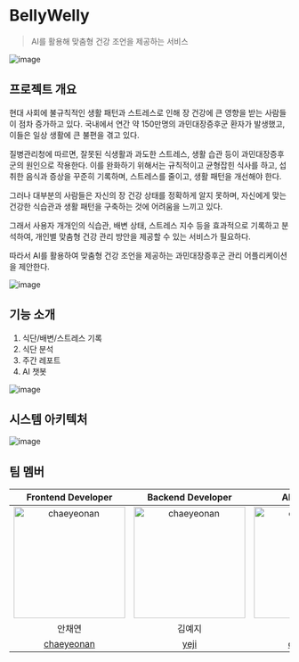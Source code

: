 # BellyWelly
> AI를 활용해 맞춤형 건강 조언을 제공하는 서비스

![image](https://github.com/BellyWelly/.github/assets/90609254/3bb08624-f51d-4a5b-9ffd-d1fb4fd9c122)


## 프로젝트 개요
현대 사회에 불규칙적인 생활 패턴과 스트레스로 인해 장 건강에 큰 영향을 받는 사람들이 점차 증가하고 있다. 
국내에서 연간 약 150만명의 과민대장증후군 환자가 발생했고, 이들은 일상 생활에 큰 불편을 겪고 있다.

질병관리청에 따르면, 잘못된 식생활과 과도한 스트레스, 생활 습관 등이 과민대장증후군의 원인으로 작용한다. 
이를 완화하기 위해서는 규칙적이고 균형잡힌 식사를 하고, 섭취한 음식과 증상을 꾸준히 기록하며, 스트레스를 줄이고, 생활 패턴을 개선해야 한다.

그러나 대부분의 사람들은 자신의 장 건강 상태를 정확하게 알지 못하며, 자신에게 맞는 건강한 식습관과 생활 패턴을 구축하는 것에 어려움을 느끼고 있다. 

그래서 사용자 개개인의 식습관, 배변 상태, 스트레스 지수 등을 효과적으로 기록하고 분석하여, 개인별 맞춤형 건강 관리 방안을 제공할 수 있는 서비스가 필요하다. 

따라서 AI를 활용하여 맞춤형 건강 조언을 제공하는 과민대장증후군 관리 어플리케이션을 제안한다.

![image](https://github.com/BellyWelly/.github/assets/90609254/74ca7e4b-be16-4ce1-a2db-6d56330dd5e0)

## 기능 소개

1. 식단/배변/스트레스 기록
2. 식단 분석
3. 주간 레포트
4. AI 챗봇

![image](https://github.com/BellyWelly/.github/assets/90609254/99f8e57c-7aaa-4221-b2cb-97c33a7ddb66)

## 시스템 아키텍처

![image](https://github.com/BellyWelly/.github/assets/90609254/846a61c2-b489-4368-b641-6cda3983b276)

## 팀 멤버

| Frontend Developer | Backend Developer | AI Developer |
| :------------------: | :-----------------: | :------------: |
| <img src="https://avatars.githubusercontent.com/u/90609254?v=4" alt="chaeyeonan" width="200" height="200"> | <img src="https://avatars.githubusercontent.com/u/121334671?v=4" alt="chaeyeonan" width="200" height="200"> | <img src="https://avatars.githubusercontent.com/u/96541582?v=4" alt="chaeyeonan" width="200" height="200">  |
| 안채연 | 김예지 | 송채원 | 
| [chaeyeonan](https://github.com/chaeyeonan) | [yeji](https://github.com/xyzwv) | [chhaewxn](https://github.com/chhaewxn)|

